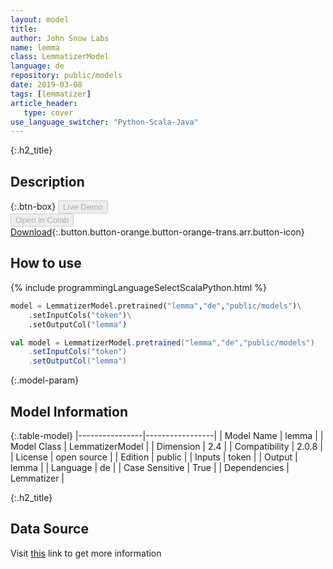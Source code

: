```yaml
---
layout: model
title: 
author: John Snow Labs
name: lemma
class: LemmatizerModel
language: de
repository: public/models
date: 2019-03-08
tags: [lemmatizer]
article_header:
   type: cover
use_language_switcher: "Python-Scala-Java"
---
```


{:.h2_title}
## Description 




{:.btn-box}
<button class="button button-orange" disabled>Live Demo</button><br/><button class="button button-orange" disabled>Open in Colab</button><br/>[Download](https://s3.amazonaws.com/auxdata.johnsnowlabs.com/public/models/lemma_de_2.0.8_2.4_1564861935209.zip){:.button.button-orange.button-orange-trans.arr.button-icon}<br/>

## How to use 
<div class="tabs-box" markdown="1">

{% include programmingLanguageSelectScalaPython.html %}

```python
model = LemmatizerModel.pretrained("lemma","de","public/models")\
	.setInputCols("token")\
	.setOutputCol("lemma")
```

```scala
val model = LemmatizerModel.pretrained("lemma","de","public/models")
	.setInputCols("token")
	.setOutputCol("lemma")
```
</div>



{:.model-param}
## Model Information
{:.table-model}
|----------------|-----------------|
| Model Name     | lemma           |
| Model Class    | LemmatizerModel |
| Dimension      | 2.4             |
| Compatibility  | 2.0.8           |
| License        | open source     |
| Edition        | public          |
| Inputs         | token           |
| Output         | lemma           |
| Language       | de              |
| Case Sensitive | True            |
| Dependencies   | Lemmatizer      |




{:.h2_title}
## Data Source
  
Visit [this](https://github.com/JohnSnowLabs/spark-nlp/blob/master/src/main/scala/com/johnsnowlabs/nlp/annotators/LemmatizerModel.scala) link to get more information

